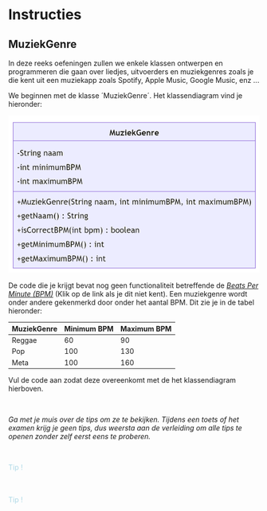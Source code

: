 # Instructies

## MuziekGenre

In deze reeks oefeningen zullen we enkele klassen ontwerpen en programmeren die gaan over liedjes, uitvoerders en muziekgenres zoals je die kent uit een muziekapp zoals Spotify, Apple Music, Google Music, enz ...

We beginnen met de klasse ´MuziekGenre´. Het klassendiagram vind je hieronder:

![klasdiagram](media/classDiagram.png)

De code die je krijgt bevat nog geen functionaliteit betreffende de <i>[Beats Per Minute (BPM)](https://nl.wikipedia.org/wiki/Beats_per_minute)</i> (Klik op de link als je dit niet kent). Een muziekgenre wordt onder andere gekenmerkd door onder het aantal BPM. Dit zie je in de tabel hieronder:

| MuziekGenre | Minimum BPM | Maximum BPM |
|-------------|-------------|-------------|
| Reggae | 60 | 90 |
| Pop | 100 | 130 |
| Meta | 100 | 160 |

Vul de code aan zodat deze overeenkomt met de het klassendiagram hierboven.

<br>

_Ga met je muis over de tips om ze te bekijken. Tijdens een toets of het examen krijg je geen tips, dus weersta aan de verleiding om alle tips te openen zonder zelf eerst eens te proberen._

<br>


<p class="spoiler">
De functie <code>IsCorrectBPM</code> moet <code>true</code> teruggeven indien de meegegeven bpm binnen de minimum en maximum BPM van het muziekgenre ligt (grenzen inbegrepen).
</p>

<p class="spoiler">
De constructor moet dus uitgebreid worden.
</p>

<style>
.spoiler {
  visibility: hidden;
}

.spoiler::before {
  visibility: visible;
  content: "Tip !";
  color:lightblue;
}

.spoiler:hover {
  visibility: visible;
}

.spoiler:hover::before {
  display: none;
}
</style>